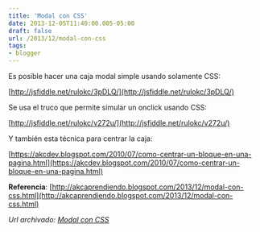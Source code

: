 ```yaml
---
title: 'Modal con CSS'
date: 2013-12-05T11:40:00.005-05:00
draft: false
url: /2013/12/modal-con-css
tags: 
- blogger
---
```


  
Es posible hacer una caja modal simple usando solamente CSS:  
  
[http://jsfiddle.net/rulokc/3pDLQ/](http://jsfiddle.net/rulokc/3pDLQ/)  
  
Se usa el truco que permite simular un onclick usando CSS:  
  
[http://jsfiddle.net/rulokc/v272u/](http://jsfiddle.net/rulokc/v272u/)  
  
Y también esta técnica para centrar la caja:  
  
[https://akcdev.blogspot.com/2010/07/como-centrar-un-bloque-en-una-pagina.html](https://akcdev.blogspot.com/2010/07/como-centrar-un-bloque-en-una-pagina.html)

  

**Referencia**: [http://akcaprendiendo.blogspot.com/2013/12/modal-con-css.html](http://akcaprendiendo.blogspot.com/2013/12/modal-con-css.html)

_*Url archivado: [Modal con CSS](https://akcdev.blogspot.com/2013/12/modal-con-css.html)*_
